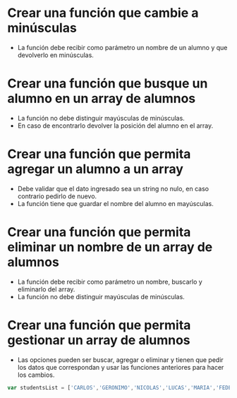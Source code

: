 #  Crear una función que cambie a minúsculas

- La función debe recibir como parámetro un nombre de un alumno y que devolverlo en minúsculas.

# Crear una función que busque un alumno en un array de alumnos

- La función no debe distinguir mayúsculas de minúsculas.
- En caso de encontrarlo devolver la posición del alumno en el array.

# Crear una función que permita agregar un alumno a un array

- Debe validar que el dato ingresado sea un string no nulo, en caso contrario pedirlo de nuevo.
- La función tiene que guardar el nombre del alumno en mayúsculas.

# Crear una función que permita eliminar un nombre de un array de alumnos

- La función debe recibir como parámetro un nombre, buscarlo y eliminarlo del array.
- La función no debe distinguir mayúsculas de minúsculas.

# Crear una función que permita gestionar un array de alumnos

- Las opciones pueden ser buscar, agregar o eliminar y tienen que pedir los datos que correspondan y usar las funciones anteriores para hacer los cambios.

```js
var studentsList = ['CARLOS','GERONIMO','NICOLAS','LUCAS','MARIA','FEDERICO','ANTONIO','LORNA','JULIAN','DIEGO','DANIELA','JUAN','MATEO','BARBARA','AGUSTIN','MARIO','MARIEL','ANA','FLORENCIA']
```